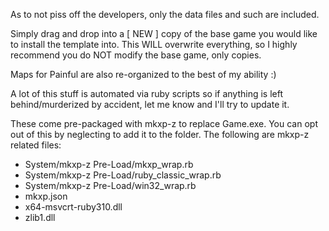 As to not piss off the developers, only the data files and such are included.

Simply drag and drop into a [ NEW ] copy of the base game you would like to install the template into.
This WILL overwrite everything, so I highly recommend you do NOT modify the base game, only copies.

Maps for Painful are also re-organized to the best of my ability :)

A lot of this stuff is automated via ruby scripts so if anything is left behind/murderized by accident, let me know and I'll try to update it.

These come pre-packaged with mkxp-z to replace Game.exe. You can opt out of this by neglecting to add it to the folder.
The following are mkxp-z related files:
- System/mkxp-z Pre-Load/mkxp_wrap.rb
- System/mkxp-z Pre-Load/ruby_classic_wrap.rb
- System/mkxp-z Pre-Load/win32_wrap.rb
- mkxp.json
- x64-msvcrt-ruby310.dll
- zlib1.dll
